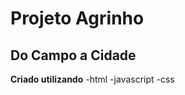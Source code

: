 
# Projeto Agrinho #

## Do Campo a Cidade ##

**Criado utilizando**
     -html
     -javascript
     -css
